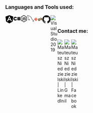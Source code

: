 ### Languages and Tools used:

<img align="left" alt="Angular" width="26px" src="https://github.com/Workshape/tech-icons/blob/master/icons/angular.svg" />
<img align="left" alt="C Sharp" width="22px" src="https://github.com/Workshape/tech-icons/blob/master/icons/csharp.svg" />
<img align="left" alt="NodeJS" width="22px" src="https://github.com/Workshape/tech-icons/blob/master/icons/nodejs.svg" />
<img align="left" alt="MySQL" width="22px" src="https://github.com/Workshape/tech-icons/blob/master/icons/mysql.svg" />
<img align="left" alt="Git" width="26px" src="https://raw.githubusercontent.com/github/explore/80688e429a7d4ef2fca1e82350fe8e3517d3494d/topics/git/git.png" />
<img align="left" alt="GitHub" width="26px" src="https://raw.githubusercontent.com/github/explore/78df643247d429f6cc873026c0622819ad797942/topics/github/github.png" />
<img align="left" alt="Visual Studio 2019" width="22px" src="https://upload.wikimedia.org/wikipedia/commons/thumb/5/59/Visual_Studio_Icon_2019.svg/512px-Visual_Studio_Icon_2019.svg.png" />

<br />

### Contact me:

[<img align="left" alt="Mateusz Niedzielski | LinkedIn" width="22px" src="https://cdn.jsdelivr.net/npm/simple-icons@v3/icons/linkedin.svg" />][linkedin]
[<img align="left" alt="Mateusz Niedzielski | Gmail" width="22px" src="https://cdn.jsdelivr.net/npm/simple-icons@v3/icons/gmail.svg" />][gmail]
[<img align="left" alt="Mateusz Niedzielski | Facebook" width="22px" src="https://cdn.jsdelivr.net/npm/simple-icons@v3/icons/facebook.svg" />][facebook]

[linkedin]: https://www.linkedin.com/in/mateusz-niedzielski/
[facebook]: https://www.facebook.com/mateoskyline23
[gmail]: mailto:m.skyline98@gmail.com
